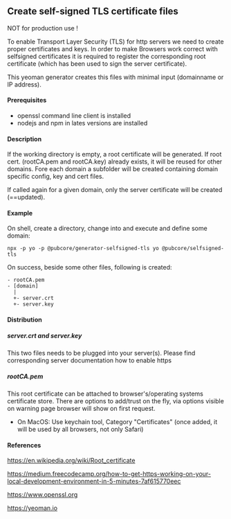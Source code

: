 ## Create self-signed TLS certificate files  

NOT for production use !

To enable Transport Layer Security (TLS) for http servers we need to create proper certificates and keys. In order to make Browsers work correct with selfsigned certificates it is required to register the corresponding root certificate (which has been used to sign the server certificate).

This yeoman generator creates this files with minimal input (domainname or IP address).

#### Prerequisites
* openssl command line client is installed
* nodejs and npm in lates versions are installed

#### Description
If the working directory is empty, a root certificate will be generated. If root cert. (rootCA.pem and rootCA.key) already exists, it will be reused for other domains. Fore each domain a subfolder will be created containing domain specific config, key and cert files.  

If called again for a given domain, only the server certificate will be created (==updated).

#### Example
On shell, create a directory, change into and execute and define some domain:

	npx -p yo -p @pubcore/generator-selfsigned-tls yo @pubcore/selfsigned-tls

On success, beside some other files, following is created:

	- rootCA.pem
	- [domain]
	  |
	  +- server.crt
	  +- server.key

#### Distribution

##### server.crt and server.key
This two files needs to be plugged into your server(s). Please find corresponding server documentation how to enable https

##### rootCA.pem
This root certificate can be attached to browser's/operating systems certificate store. There are options to add/trust on the fly, via options visible on warning page browser will show on first request.

* On MacOS: Use keychain tool, Category "Certificates" (once added, it will be used by all browsers, not only Safari)

#### References
https://en.wikipedia.org/wiki/Root_certificate

https://medium.freecodecamp.org/how-to-get-https-working-on-your-local-development-environment-in-5-minutes-7af615770eec

https://www.openssl.org

https://yeoman.io



